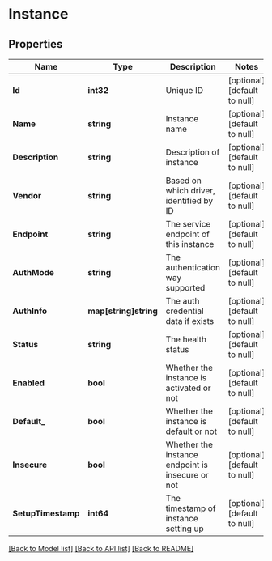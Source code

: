 # Instance

## Properties
Name | Type | Description | Notes
------------ | ------------- | ------------- | -------------
**Id** | **int32** | Unique ID | [optional] [default to null]
**Name** | **string** | Instance name | [optional] [default to null]
**Description** | **string** | Description of instance | [optional] [default to null]
**Vendor** | **string** | Based on which driver, identified by ID | [optional] [default to null]
**Endpoint** | **string** | The service endpoint of this instance | [optional] [default to null]
**AuthMode** | **string** | The authentication way supported | [optional] [default to null]
**AuthInfo** | **map[string]string** | The auth credential data if exists | [optional] [default to null]
**Status** | **string** | The health status | [optional] [default to null]
**Enabled** | **bool** | Whether the instance is activated or not | [optional] [default to null]
**Default_** | **bool** | Whether the instance is default or not | [optional] [default to null]
**Insecure** | **bool** | Whether the instance endpoint is insecure or not | [optional] [default to null]
**SetupTimestamp** | **int64** | The timestamp of instance setting up | [optional] [default to null]

[[Back to Model list]](../README.md#documentation-for-models) [[Back to API list]](../README.md#documentation-for-api-endpoints) [[Back to README]](../README.md)


